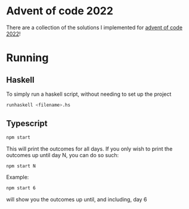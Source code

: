 # Advent of code 2022
There are a collection of the solutions I implemented for [advent of code 2022](https://adventofcode.com/2022/)!

# Running
## Haskell
To simply run a haskell script, without needing to set up the project
```bash
runhaskell <filename>.hs
```

## Typescript
```bash
npm start
```

This will print the outcomes for all days. If you only wish to print the outcomes up until day N, you can do so such:

```bash
npm start N
```

Example:
```bash
npm start 6
```
will show you the outcomes up until, and including, day 6
